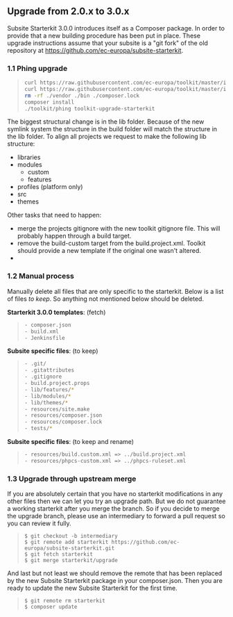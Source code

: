 ## Upgrade from 2.0.x to 3.0.x
   
Subsite Starterkit 3.0.0 introduces itself as a Composer package. In order
to provide that a new building procedure has been put in place. These
upgrade instructions assume that your subsite is a "git fork" of the old
repository at https://github.com/ec-europa/subsite-starterkit.

### 1.1 Phing upgrade

>```bash
> curl https://raw.githubusercontent.com/ec-europa/toolkit/master/includes/templates/subsite/composer.json > composer.json
> curl https://raw.githubusercontent.com/ec-europa/toolkit/master/includes/templates/subsite/build.xml > build.xml
> rm -rf ./vendor ./bin ./composer.lock
> composer install
> ./toolkit/phing toolkit-upgrade-starterkit
>```

The biggest structural change is in the lib folder. Because of the new symlink system the structure in the build folder will match the structure in the lib folder. To align all projects we request to make the following lib structure:
* libraries
* modules
  * custom
  * features
* profiles (platform only)
* src
* themes

Other tasks that need to happen:
- merge the projects gitignore with the new toolkit gitignore file. This
will probably happen through a build target.
- remove the build-custom target from the build.project.xml. Toolkit
should provide a new template if the original one wasn't altered.
- 

### 1.2 Manual process
Manually delete all files that are only specific to the starterkit.
Below is a list of files *to keep*. So anything not mentioned below should
be deleted.

<b>Starterkit 3.0.0 templates</b>: (fetch)
> 
>```bash
>- composer.json
>- build.xml
>- Jenkinsfile
>```

<b>Subsite specific files</b>: (to keep)
> 
>```bash
>- .git/
>- .gitattributes
>- .gitignore
>- build.project.props
>- lib/features/*
>- lib/modules/*
>- lib/themes/*
>- resources/site.make
>- resources/composer.json
>- resources/composer.lock
>- tests/*
> ```

<b>Subsite specific files</b>: (to keep and rename)
> 
>```bash
>- resources/build.custom.xml => ../build.project.xml
>- resources/phpcs-custom.xml => ../phpcs-ruleset.xml
>```

### 1.3 Upgrade through upstream merge

If you are absolutely certain that you have no starterkit modifications in any other
files then we can let you try an upgrade path. But we do not guarantee a working
starterkit after you merge the branch. So if you decide to merge the upgrade branch,
please use an intermediary to forward a pull request so you can review it fully.

> ```
> $ git checkout -b intermediary
> $ git remote add starterkit https://github.com/ec-europa/subsite-starterkit.git
> $ git fetch starterkit
> $ git merge starterkit/upgrade
> ```

And last but not least we should remove the remote that has been replaced by the new
Subsite Starterkit package in your composer.json. Then you are ready to update the
new Subsite Starterkit for the first time.

> ```
> $ git remote rm starterkit
> $ composer update
> ```
